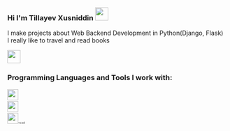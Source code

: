 ### Hi I'm Tillayev Xusniddin <img src="https://media.giphy.com/media/hvRJCLFzcasrR4ia7z/giphy.gif"    width="30px">

I make projects about Web Backend Development in Python(Django, Flask) <br/>
I really like to travel and read books

<a href="https://www.instagram.com/xusniddin13_04/"> 
<img src="https://freelogopng.com/images/all_img/1658586823instagram-logo-transparent.png" width="30px">
</a>

<br />

### Programming Languages and Tools I work with:

<code><img src="https://c0.klipartz.com/pngpicture/838/238/sticker-png-computer-icons-python-world-wide-web-angle-text-logo-computer-programming-black.png" width="25px"><code>
<code><img src="https://w7.pngwing.com/pngs/453/470/png-transparent-python-brands-icon.png" height="25px"><code>
<code><img src="https://w7.pngwing.com/pngs/453/470/png-transparent-python-brands-icon.png" height="25px"><cod

